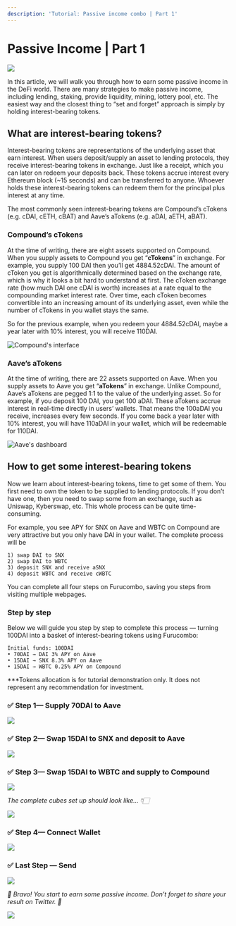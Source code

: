 ```yaml
---
description: 'Tutorial: Passive income combo | Part 1'
---
```


# Passive Income \| Part 1

![](../../.gitbook/assets/image%20%2824%29.png)

In this article, we will walk you through how to earn some passive income in the DeFi world. There are many strategies to make passive income, including lending, staking, provide liquidity, mining, lottery pool, etc. The easiest way and the closest thing to “set and forget” approach is simply by holding interest-bearing tokens.

## What are interest-bearing tokens? <a id="120b"></a>

Interest-bearing tokens are representations of the underlying asset that earn interest. When users deposit/supply an asset to lending protocols, they receive interest-bearing tokens in exchange. Just like a receipt, which you can later on redeem your deposits back. These tokens accrue interest every Ethereum block \(~15 seconds\) and can be transferred to anyone. Whoever holds these interest-bearing tokens can redeem them for the principal plus interest at any time.

The most commonly seen interest-bearing tokens are Compound’s cTokens \(e.g. cDAI, cETH, cBAT\) and Aave’s aTokens \(e.g. aDAI, aETH, aBAT\).

### Compound’s cTokens <a id="6387"></a>

At the time of writing, there are eight assets supported on Compound. When you supply assets to Compound you get “**cTokens**” in exchange. For example, you supply 100 DAI then you’ll get 4884.52cDAI. The amount of cToken you get is algorithmically determined based on the exchange rate, which is why it looks a bit hard to understand at first. The cToken exchange rate \(how much DAI one cDAI is worth\) increases at a rate equal to the compounding market interest rate. Over time, each cToken becomes convertible into an increasing amount of its underlying asset, even while the number of cTokens in you wallet stays the same.

So for the previous example, when you redeem your 4884.52cDAI, maybe a year later with 10% interest, you will receive 110DAI.

![Compound&apos;s interface](../../.gitbook/assets/image%20%2810%29.png)

### Aave’s aTokens <a id="7b79"></a>

At the time of writing, there are 22 assets supported on Aave. When you supply assets to Aave you get “**aTokens**” in exchange. Unlike Compound, Aave’s aTokens are pegged 1:1 to the value of the underlying asset. So for example, if you deposit 100 DAI, you get 100 aDAI. These aTokens accrue interest in real-time directly in users’ wallets. That means the 100aDAI you receive, increases every few seconds. If you come back a year later with 10% interest, you will have 110aDAI in your wallet, which will be redeemable for 110DAI.

![Aave&apos;s dashboard](../../.gitbook/assets/image%20%2818%29.png)

## How to get some interest-bearing tokens <a id="ebae"></a>

Now we learn about interest-bearing tokens, time to get some of them. You first need to own the token to be supplied to lending protocols. If you don’t have one, then you need to swap some from an exchange, such as Uniswap, Kyberswap, etc. This whole process can be quite time-consuming.

For example, you see APY for SNX on Aave and WBTC on Compound are very attractive but you only have DAI in your wallet. The complete process will be

```text
1) swap DAI to SNX 
2) swap DAI to WBTC
3) deposit SNX and receive aSNX
4) deposit WBTC and receive cWBTC
```

You can complete all four steps on Furucombo, saving you steps from visiting multiple webpages.

### Step by step

Below we will guide you step by step to complete this process — turning 100DAI into a basket of interest-bearing tokens using Furucombo:

```text
Initial funds: 100DAI
• 70DAI → DAI 3% APY on Aave
• 15DAI → SNX 8.3% APY on Aave
• 15DAI → WBTC 0.25% APY on Compound
```

\*\*\*Tokens allocation is for tutorial demonstration only. It does not represent any recommendation for investment. 

### **✅ Step 1— Supply 70DAI to Aave**

![](../../.gitbook/assets/1_kmzclrpfqxkadyvab7f80g.gif)

### **✅ Step 2— Swap 15DAI to SNX and deposit to Aave**

![](../../.gitbook/assets/1__izho85hrwvku-rfmghasq.gif)

### **✅ Step 3— Swap 15DAI to WBTC and supply to Compound**

![](../../.gitbook/assets/1_rclymr4zue1gfygmi1peyw.gif)

_The complete cubes set up should look like… 👇🏻_

![](../../.gitbook/assets/image%20%285%29.png)

### **✅ Step 4— Connect Wallet**

![](../../.gitbook/assets/1_todknzoamafzdd0xqwcofg.gif)

### ✅ Last Step — Send <a id="8ad2"></a>

![](../../.gitbook/assets/0_dgq-tka3q3txjl6p.gif)

_🎉 Bravo! You start to earn some passive income. Don’t forget to share your result on Twitter. 🎉_

![](../../.gitbook/assets/0_ge-qw5zssjebg3zr.gif)

